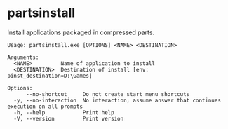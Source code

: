 # partsinstall

Install applications packaged in compressed parts.

```
Usage: partsinstall.exe [OPTIONS] <NAME> <DESTINATION>

Arguments:
  <NAME>         Name of application to install
  <DESTINATION>  Destination of install [env: pinst_destination=D:\Games]

Options:
      --no-shortcut     Do not create start menu shortcuts
  -y, --no-interaction  No interaction; assume answer that continues execution on all prompts
  -h, --help            Print help
  -V, --version         Print version
```
